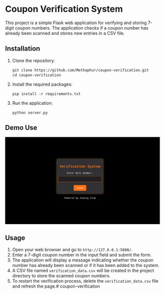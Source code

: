 # Coupon Verification System

This project is a simple Flask web application for verifying and storing 7-digit coupon numbers. The application checks if a coupon number has already been scanned and stores new entries in a CSV file.

## Installation

1. Clone the repository:
    ```
    git clone https://github.com/Methaphur/coupon-verification.git
    cd coupon-verification
    ```

2. Install the required packages:
    ```
    pip install -r requirements.txt
    ```

3. Run the application:
    ```
    python server.py
    ```

## Demo Use
![Demo](assets/demo.gif)

## Usage
1. Open your web browser and go to `http://127.0.0.1:5000/`.
2. Enter a 7-digit coupon number in the input field and submit the form.
3. The application will display a message indicating whether the coupon number has already been scanned or if it has been added to the system.
4. A CSV file named `verification_data.csv` will be created in the project directory to store the scanned coupon numbers.
5. To restart the verification process, delete the `verification_data.csv` file and refresh the page.# coupon-verification

